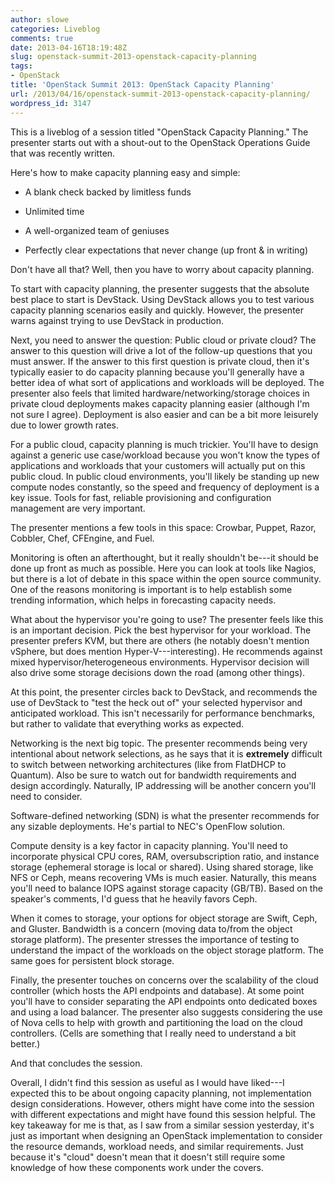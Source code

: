 ```yaml
---
author: slowe
categories: Liveblog
comments: true
date: 2013-04-16T18:19:48Z
slug: openstack-summit-2013-openstack-capacity-planning
tags:
- OpenStack
title: 'OpenStack Summit 2013: OpenStack Capacity Planning'
url: /2013/04/16/openstack-summit-2013-openstack-capacity-planning/
wordpress_id: 3147
---
```


This is a liveblog of a session titled "OpenStack Capacity Planning." The presenter starts out with a shout-out to the OpenStack Operations Guide that was recently written.

Here's how to make capacity planning easy and simple:

* A blank check backed by limitless funds

* Unlimited time

* A well-organized team of geniuses

* Perfectly clear expectations that never change (up front & in writing)

Don't have all that? Well, then you have to worry about capacity planning.

To start with capacity planning, the presenter suggests that the absolute best place to start is DevStack. Using DevStack allows you to test various capacity planning scenarios easily and quickly. However, the presenter warns against trying to use DevStack in production.

Next, you need to answer the question: Public cloud or private cloud? The answer to this question will drive a lot of the follow-up questions that you must answer. If the answer to this first question is private cloud, then it's typically easier to do capacity planning because you'll generally have a better idea of what sort of applications and workloads will be deployed. The presenter also feels that limited hardware/networking/storage choices in private cloud deployments makes capacity planning easier (although I'm not sure I agree). Deployment is also easier and can be a bit more leisurely due to lower growth rates.

For a public cloud, capacity planning is much trickier. You'll have to design against a generic use case/workload because you won't know the types of applications and workloads that your customers will actually put on this public cloud. In public cloud environments, you'll likely be standing up new compute nodes constantly, so the speed and frequency of deployment is a key issue. Tools for fast, reliable provisioning and configuration management are very important.

The presenter mentions a few tools in this space: Crowbar, Puppet, Razor, Cobbler, Chef, CFEngine, and Fuel.

Monitoring is often an afterthought, but it really shouldn't be---it should be done up front as much as possible. Here you can look at tools like Nagios, but there is a lot of debate in this space within the open source community. One of the reasons monitoring is important is to help establish some trending information, which helps in forecasting capacity needs.

What about the hypervisor you're going to use? The presenter feels like this is an important decision. Pick the best hypervisor for your workload. The presenter prefers KVM, but there are others (he notably doesn't mention vSphere, but does mention Hyper-V---interesting). He recommends against mixed hypervisor/heterogeneous environments. Hypervisor decision will also drive some storage decisions down the road (among other things).

At this point, the presenter circles back to DevStack, and recommends the use of DevStack to "test the heck out of" your selected hypervisor and anticipated workload. This isn't necessarily for performance benchmarks, but rather to validate that everything works as expected.

Networking is the next big topic. The presenter recommends being very intentional about network selections, as he says that it is **extremely** difficult to switch between networking architectures (like from FlatDHCP to Quantum). Also be sure to watch out for bandwidth requirements and design accordingly. Naturally, IP addressing will be another concern you'll need to consider.

Software-defined networking (SDN) is what the presenter recommends for any sizable deployments. He's partial to NEC's OpenFlow solution.

Compute density is a key factor in capacity planning. You'll need to incorporate physical CPU cores, RAM, oversubscription ratio, and instance storage (ephemeral storage is local or shared). Using shared storage, like NFS or Ceph, means recovering VMs is much easier. Naturally, this means you'll need to balance IOPS against storage capacity (GB/TB). Based on the speaker's comments, I'd guess that he heavily favors Ceph.

When it comes to storage, your options for object storage are Swift, Ceph, and Gluster. Bandwidth is a concern (moving data to/from the object storage platform). The presenter stresses the importance of testing to understand the impact of the workloads on the object storage platform. The same goes for persistent block storage.

Finally, the presenter touches on concerns over the scalability of the cloud controller (which hosts the API endpoints and database). At some point you'll have to consider separating the API endpoints onto dedicated boxes and using a load balancer. The presenter also suggests considering the use of Nova cells to help with growth and partitioning the load on the cloud controllers. (Cells are something that I really need to understand a bit better.)

And that concludes the session.

Overall, I didn't find this session as useful as I would have liked---I expected this to be about ongoing capacity planning, not implementation design considerations. However, others might have come into the session with different expectations and might have found this session helpful. The key takeaway for me is that, as I saw from a similar session yesterday, it's just as important when designing an OpenStack implementation to consider the resource demands, workload needs, and similar requirements. Just because it's "cloud" doesn't mean that it doesn't still require some knowledge of how these components work under the covers.

